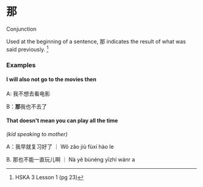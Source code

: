 
# 那

Conjunction

Used at the beginning of a sentence, 那 indicates the result of what was said previously. [^1]

### Examples

#### I will also not go to the movies then
A: 我不想去看电影

B：**那**我也不去了

#### That doesn't mean you can play all the time

_(kid speaking to mother)_

A：我早就复习好了 ｜ Wǒ zǎo jiù fùxí hào le

B. 那也不能一直玩儿啊 ｜ Nà yě bùnéng yīzhí wánr a

[^1]:HSKA 3 Lesson 1 (pg 23)